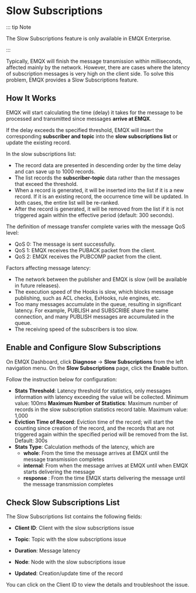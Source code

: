 # Slow Subscriptions

::: tip Note

The Slow Subscriptions feature is only available in EMQX Enterprise.

:::

Typically, EMQX will finish the message transmission within milliseconds, affected mainly by the network. However, there are cases where the latency of subscription messages is very high on the client side. To solve this problem, EMQX provides a Slow Subscriptions feature.

## How It Works

EMQX will start calculating the time (delay) it takes for the message to be processed and transmitted since messages **arrive at EMQX**. 

If the delay exceeds the specified threshold, EMQX will insert the corresponding **subscriber and topic** into the **slow subscriptions list** or update the existing record. 

In the slow subscriptions list:

- The record data are presented in descending order by the time delay and can save up to 1000 records.
- The list records the **subscriber-topic** data rather than the messages that exceed the threshold.
- When a record is generated, it will be inserted into the list if it is a new record. If it is an existing record, the occurrence time will be updated. In both cases, the entire list will be re-ranked.
- After the record is generated, it will be removed from the list if it is not triggered again within the effective period (default: 300 seconds).

The definition of message transfer complete varies with the message QoS level:

- QoS 0: The message is sent successfully.
- QoS 1: EMQX receives the PUBACK packet from the client.
- QoS 2: EMQX receives the PUBCOMP packet from the client.

Factors affecting message latency:

- The network between the publisher and EMQX is slow (will be available in future releases).
- The execution speed of the Hooks is slow, which blocks message publishing, such as ACL checks, ExHooks, rule engines, etc. 
- Too many messages accumulate in the queue, resulting in significant latency. For example, PUBLISH and SUBSCRIBE share the same connection, and many PUBLISH messages are accumulated in the queue. 
- The receiving speed of the subscribers is too slow. 

## Enable and Configure Slow Subscriptions

<!-- TODO 补充配置文件配置方式，目前该方式有 BUG 暂时不在文档中提供。 -->

On EMQX Dashboard, click **Diagnose** -> **Slow Subscriptions** from the left navigation menu. On the **Slow Subscriptions** page, click the **Enable** button.

Follow the instruction below for configuration:

- **Stats Threshold**:  Latency threshold for statistics, only messages information with latency exceeding the value will be collected. Minimum value: 100ms
  **Maximum Number of Statistics**: Maximum number of records in the slow subscription statistics record table. Maximum value: 1,000
- **Eviction Time of Record**: Eviction time of the record; will start the counting since creation of the record, and the records that are not triggered again within the specified period will be removed from the list. Default: 300s
- **Stats Type**: Calculation methods of the latency, which are
  - **whole**: From the time the message arrives at EMQX until the message transmission completes
  - **internal**: From when the message arrives at EMQX until when EMQX starts delivering the message
  - **response** : From the time EMQX starts delivering the message until the message transmission completes

## Check Slow Subscriptions List

The Slow Subscriptions list contains the following fields:

- **Client ID**: Client with the slow subscriptions issue

- **Topic**: Topic with the slow subscriptions issue
- **Duration**: Message latency
- **Node**: Node with the slow subscriptions issue
- **Updated**: Creation/update time of the record

You can click on the Client ID to view the details and troubleshoot the issue. 

